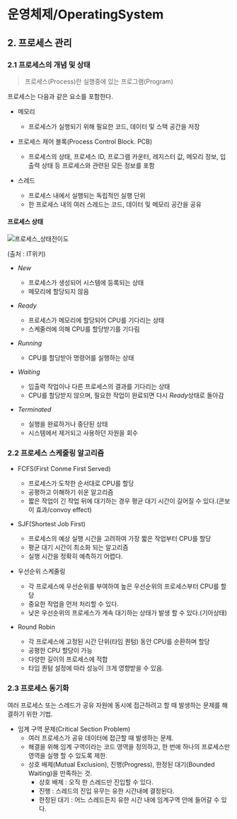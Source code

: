 # 운영체제/OperatingSystem
## 2. 프로세스 관리
### 2.1 프로세스의 개념 및 상태
> 프로세스(Process)란 실행중에 있는 프로그램(Program)   

프로세스는 다음과 같은 요소를 포함한다.
- 메모리
    - 프로세스가 실행되기 위해 필요한 코드, 데이터 및 스택 공간을 저장

- 프로세스 제어 블록(Process Control Block. PCB)
    - 프로세스의 상태, 프로세스 ID, 프로그램 카운터, 레지스터 값, 메모리 정보, 입출력 상태 등 프로세스와 관련된 모든 정보를 포함

- 스레드
    - 프로세스 내에서 실행되는 독립적인 실행 단위
    - 한 프로세스 내의 여러 스레드는 코드, 데이터 및 메모리 공간을 공유

#### 프로세스 상태

![프로세스_상태전이도](https://user-images.githubusercontent.com/113990279/229357084-ddc1160f-8e50-4b94-82a2-07ee5f076a1d.png)

(출처 : IT위키)
- *New*
    - 프로세스가 생성되어 시스템에 등록되는 상태
    - 메모리에 할당되지 않음

- *Ready*
    - 프로세스가 메모리에 할당되어 CPU를 기다리는 상태
    - 스케줄러에 의해 CPU를 할당받기를 기다림

- *Running*
    - CPU를 할당받아 명령어를 실행하는 상태

- *Waiting*
    - 입출력 작업이나 다른 프로세스의 결과를 기다리는 상태
    - CPU를 할당받지 않으며, 필요한 작업이 완료되면 다시 *Ready*상태로 돌아감

- *Terminated*
    - 실행을 완료하거나 중단된 상태
    - 시스템에서 제거되고 사용하던 자원을 회수

### 2.2 프로세스 스케줄링 알고리즘
- FCFS(First Conme First Served)
    - 프로세스가 도착한 순서대로 CPU를 할당
    - 공평하고 이해하기 쉬운 알고리즘
    - 짧은 작업이 긴 작업 뒤에 대기하는 경우 평균 대기 시간이 길어질 수 있다.(콘보이 효과/convoy effect)

- SJF(Shortest Job First)
    - 프로세스의 예상 실행 시간을 고려하여 가장 짧은 작업부터 CPU를 할당
    - 평균 대기 시간이 최소화 되는 알고리즘
    - 실행 시간을 정확히 예측하기 어렵다.

- 우선순위 스케줄링
    - 각 프로세스에 우선순위를 부여하여 높은 우선순위의 프로세스부터 CPU를 할당
    - 중요한 작업을 먼저 처리할 수 있다.
    - 낮은 우선순위의 프로세스가 계속 대기하는 상태가 발생 할 수 있다.(기아상태)

- Round Robin
    - 각 프로세스에 고정된 시간 단위(타임 퀀텀) 동안 CPU를 순환하며 할당
    - 공평한 CPU 할당이 가능
    - 다양한 길이의 프로세스에 적합
    - 타임 퀀텀 설정에 따라 성능이 크게 영향받을 수 있음.

### 2.3 프로세스 동기화
여러 프로세스 또는 스레드가 공유 자원에 동시에 접근하려고 할 때 발생하는 문제를 해결하기 위한 기법.
- 임계 구역 문제(Critical Section Problem)
    - 여러 프로세스가 공유 데이터에 접근할 때 발생하는 문제.
    - 해결을 위해 임계 구역이라는 코드 영역을 정의하고, 한 번에 하나의 프로세스만 영역을 실행 할 수 있도록 제한.
    - 상호 배제(Mutual Exclusion), 진행(Progress), 한정된 대기(Bounded Waiting)을 만족하는 것.
        - 상호 배제 : 오직 한 스레드만 진입할 수 있다.
        - 진행 : 스레드의 진입 유무는 유한 시간내에 결정된다.
        - 한정된 대기 : 어느 스레드든지 유한 시간 내에 임계구역 안에 들어갈 수 있다.
